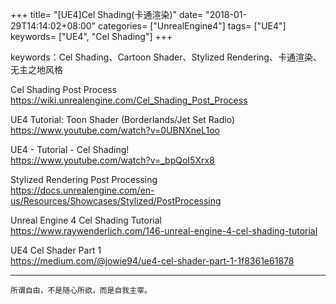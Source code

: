 +++
title= "[UE4]Cel Shading(卡通渲染)"
date= "2018-01-29T14:14:02+08:00"
categories= ["UnrealEngine4"]
tags= ["UE4"]
keywords= ["UE4", "Cel Shading"]
+++

keywords：Cel Shading、Cartoon Shader、Stylized Rendering、卡通渲染、无主之地风格

Cel Shading Post Process  
https://wiki.unrealengine.com/Cel_Shading_Post_Process

UE4 Tutorial: Toon Shader (Borderlands/Jet Set Radio)  
https://www.youtube.com/watch?v=0UBNXneL1oo

UE4 - Tutorial - Cel Shading!  
https://www.youtube.com/watch?v=_bpQoI5Xrx8  

Stylized Rendering Post Processing  
https://docs.unrealengine.com/en-us/Resources/Showcases/Stylized/PostProcessing

Unreal Engine 4 Cel Shading Tutorial  
https://www.raywenderlich.com/146-unreal-engine-4-cel-shading-tutorial

UE4 Cel Shader Part 1  
https://medium.com/@jowie94/ue4-cel-shader-part-1-1f8361e61878

***
`所谓自由，不是随心所欲，而是自我主宰。`